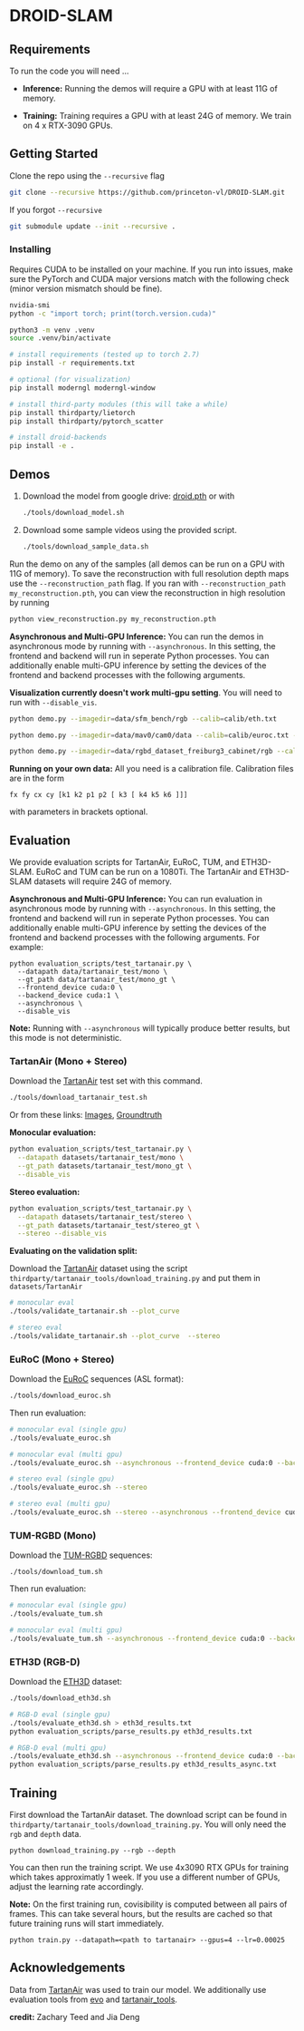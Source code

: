 # DROID-SLAM


## Requirements

To run the code you will need ...
* **Inference:** Running the demos will require a GPU with at least 11G of memory. 

* **Training:** Training requires a GPU with at least 24G of memory. We train on 4 x RTX-3090 GPUs.

## Getting Started
Clone the repo using the `--recursive` flag
```Bash
git clone --recursive https://github.com/princeton-vl/DROID-SLAM.git
```

  If you forgot `--recursive`
  ```Bash
  git submodule update --init --recursive .
  ```

### Installing

Requires CUDA to be installed on your machine. If you run into issues, make sure the PyTorch and CUDA major versions match with the following check (minor version mismatch should be fine).

```Bash
nvidia-smi
python -c "import torch; print(torch.version.cuda)"
```

```Bash
python3 -m venv .venv
source .venv/bin/activate

# install requirements (tested up to torch 2.7)
pip install -r requirements.txt

# optional (for visualization)
pip install moderngl moderngl-window

# install third-party modules (this will take a while)
pip install thirdparty/lietorch
pip install thirdparty/pytorch_scatter

# install droid-backends
pip install -e .
```

<!-- ### Deprecated Conda Installation

1. Creating a new anaconda environment using the provided .yaml file. Use `environment_novis.yaml` to if you do not want to use the visualization
```Bash
conda env create -f environment.yaml
pip install evo --upgrade --no-binary evo
pip install gdown
```

2. Compile the extensions (takes about 10 minutes)
```Bash
python setup.py install
``` -->


## Demos

1. Download the model from google drive: [droid.pth](https://drive.google.com/file/d/1PpqVt1H4maBa_GbPJp4NwxRsd9jk-elh/view?usp=sharing) or with
    ```Bash
    ./tools/download_model.sh
    ```

2. Download some sample videos using the provided script.
    ```Bash
    ./tools/download_sample_data.sh
    ```

Run the demo on any of the samples (all demos can be run on a GPU with 11G of memory). To save the reconstruction with full resolution depth maps use the `--reconstruction_path` flag. If you ran with `--reconstruction_path my_reconstruction.pth`, you can view the reconstruction in high resolution by running
```Bash
python view_reconstruction.py my_reconstruction.pth
```

**Asynchronous and Multi-GPU Inference:** You can run the demos in asynchronous mode by running with `--asynchronous`. In this setting, the frontend and backend will run in seperate Python processes. You can additionally enable multi-GPU inference by setting the devices of the frontend and backend processes with the following arguments. 

**Visualization currently doesn't work multi-gpu setting**. You will need to run with ``--disable_vis``.


```Bash
python demo.py --imagedir=data/sfm_bench/rgb --calib=calib/eth.txt
```

```Bash
python demo.py --imagedir=data/mav0/cam0/data --calib=calib/euroc.txt --t0=150
```

```Bash
python demo.py --imagedir=data/rgbd_dataset_freiburg3_cabinet/rgb --calib=calib/tum3.txt
```


**Running on your own data:** All you need is a calibration file. Calibration files are in the form 
```
fx fy cx cy [k1 k2 p1 p2 [ k3 [ k4 k5 k6 ]]]
```
with parameters in brackets optional.

## Evaluation
We provide evaluation scripts for TartanAir, EuRoC, TUM, and ETH3D-SLAM. EuRoC and TUM can be run on a 1080Ti. The TartanAir and ETH3D-SLAM datasets will require 24G of memory. 

**Asynchronous and Multi-GPU Inference:** You can run evaluation in asynchronous mode by running with `--asynchronous`. In this setting, the frontend and backend will run in seperate Python processes. You can additionally enable multi-GPU inference by setting the devices of the frontend and backend processes with the following arguments. For example:
```
python evaluation_scripts/test_tartanair.py \
  --datapath data/tartanair_test/mono \
  --gt_path data/tartanair_test/mono_gt \
  --frontend_device cuda:0 \
  --backend_device cuda:1 \
  --asynchronous \
  --disable_vis
```


**Note:** Running with `--asynchronous` will typically produce better results, but this mode is not deterministic.

### TartanAir (Mono + Stereo)

Download the [TartanAir](https://theairlab.org/tartanair-dataset/) test set with this command.

```Bash
./tools/download_tartanair_test.sh
```

Or from these links: [Images](https://drive.google.com/file/d/1N8qoU-oEjRKdaKSrHPWA-xsnRtofR_jJ/view), [Groundtruth](https://cmu.box.com/shared/static/3p1sf0eljfwrz4qgbpc6g95xtn2alyfk.zip) 



**Monocular evaluation:**
```bash
python evaluation_scripts/test_tartanair.py \
  --datapath datasets/tartanair_test/mono \
  --gt_path datasets/tartanair_test/mono_gt \
  --disable_vis
```

**Stereo evaluation:**
```bash
python evaluation_scripts/test_tartanair.py \
  --datapath datasets/tartanair_test/stereo \
  --gt_path datasets/tartanair_test/stereo_gt \
  --stereo --disable_vis
```


**Evaluating on the validation split:**

Download the [TartanAir](https://theairlab.org/tartanair-dataset/) dataset using the script `thirdparty/tartanair_tools/download_training.py` and put them in `datasets/TartanAir`
```Bash
# monocular eval
./tools/validate_tartanair.sh --plot_curve

# stereo eval
./tools/validate_tartanair.sh --plot_curve  --stereo
```

### EuRoC (Mono + Stereo)
Download the [EuRoC](https://projects.asl.ethz.ch/datasets/doku.php?id=kmavvisualinertialdatasets) sequences (ASL format):
```Bash
./tools/download_euroc.sh
```

Then run evaluation:
```Bash
# monocular eval (single gpu)
./tools/evaluate_euroc.sh

# monocular eval (multi gpu)
./tools/evaluate_euroc.sh --asynchronous --frontend_device cuda:0 --backend_device cuda:1

# stereo eval (single gpu)
./tools/evaluate_euroc.sh --stereo

# stereo eval (multi gpu)
./tools/evaluate_euroc.sh --stereo --asynchronous --frontend_device cuda:0 --backend_device cuda:1
```

### TUM-RGBD (Mono)
Download the [TUM-RGBD](https://vision.in.tum.de/data/datasets/rgbd-dataset/download) sequences:
```
./tools/download_tum.sh
```
Then run evaluation:
```Bash
# monocular eval (single gpu)
./tools/evaluate_tum.sh

# monocular eval (multi gpu)
./tools/evaluate_tum.sh --asynchronous --frontend_device cuda:0 --backend_device cuda:1
```

### ETH3D (RGB-D)
Download the [ETH3D](https://www.eth3d.net/slam_datasets) dataset:
```Bash
./tools/download_eth3d.sh
```

```Bash
# RGB-D eval (single gpu)
./tools/evaluate_eth3d.sh > eth3d_results.txt
python evaluation_scripts/parse_results.py eth3d_results.txt

# RGB-D eval (multi gpu)
./tools/evaluate_eth3d.sh --asynchronous --frontend_device cuda:0 --backend_device cuda:1 > eth3d_results_async.txt
python evaluation_scripts/parse_results.py eth3d_results_async.txt
```

## Training

First download the TartanAir dataset. The download script can be found in `thirdparty/tartanair_tools/download_training.py`. You will only need the `rgb` and `depth` data.

```
python download_training.py --rgb --depth
```

You can then run the training script. We use 4x3090 RTX GPUs for training which takes approximatly 1 week. If you use a different number of GPUs, adjust the learning rate accordingly.

**Note:** On the first training run, covisibility is computed between all pairs of frames. This can take several hours, but the results are cached so that future training runs will start immediately. 


```
python train.py --datapath=<path to tartanair> --gpus=4 --lr=0.00025
```


## Acknowledgements
Data from [TartanAir](https://theairlab.org/tartanair-dataset/) was used to train our model. We additionally use evaluation tools from [evo](https://github.com/MichaelGrupp/evo) and [tartanair_tools](https://github.com/castacks/tartanair_tools).

**credit:** Zachary Teed and Jia Deng